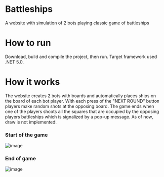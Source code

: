 # Battleships
A website with simulation of 2 bots playing classic game of battleships
# How to run
Download, build and compile the project, then run. Target framework used .NET 5.0.
# How it works
The website creates 2 bots with boards and automatically places ships on the board of each bot player. With each press of the "NEXT ROUND" button players make random shots at the opposing board. The game ends when one of the players shoots all the squares that are occupied by the opposing players battleships which is signalized by a pop-up message. As of now, draw is not implemented.

### Start of the game
![image](https://user-images.githubusercontent.com/26314618/147504739-278549b5-3c7e-4953-99b0-790270994f4e.png)

### End of game
![image](https://user-images.githubusercontent.com/26314618/147505262-469e84c3-7473-480a-8cc4-4cfc7a0447f1.png)
